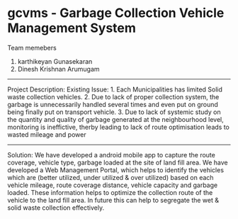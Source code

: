 gcvms - Garbage Collection Vehicle Management System
=====
Team memebers
  1. karthikeyan Gunasekaran
  2. Dinesh Krishnan Arumugam
  
_______________________________________________________________
Project Description:
  Existing Issue:
    1. Each Municipalities has limited Solid waste collection vehicles.
    2. Due to lack of proper collection system, the garbage is unnecessarily handled several times and
        even put on ground being finally put on transport vehicle.
    3. Due to lack of systemic study on the quantity and quality of garbage generated at the neighbourhood level, 
        monitoring is ineffictive, therby leading to lack of route optimisation leads to wasted mileage and power
        
  ________________________________
  Solution:
    We have developed a android mobile app to capture the route coverage, vehicle type, garbage loaded at the site of land fill area.
    We have developed a Web Management Portal, which helps to identify the vehicles which are (better utilized, under utilized & over utilized)
      based on each vehicle mileage, route coverage distance, vehicle capacity and garbage loaded.
    These information helps to optimize the collection route of the vehicle to the land fill area.
    In future this can help to segregate the wet & solid waste collection effectively.
    
    
    
    

  
